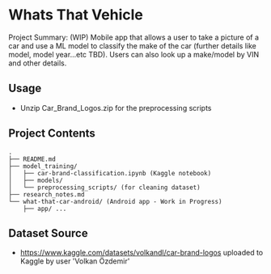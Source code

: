 # Whats That Vehicle
Project Summary: (WIP) Mobile app that allows a user to take a picture of a car and use a ML model to classify the make of the car (further details like model, model year...etc TBD). Users can also look up a make/model by VIN and other details.

## Usage 
- Unzip Car_Brand_Logos.zip for the preprocessing scripts

## Project Contents
```
.
├── README.md
├── model_training/
│   ├── car-brand-classification.ipynb (Kaggle notebook)
│   ├── models/
│   └── preprocessing_scripts/ (for cleaning dataset)
├── research_notes.md
└── what-that-car-android/ (Android app - Work in Progress)
    ├── app/ ...
```

## Dataset Source
- https://www.kaggle.com/datasets/volkandl/car-brand-logos uploaded to Kaggle by user 'Volkan Özdemir'